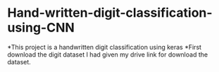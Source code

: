 # Hand-written-digit-classification-using-CNN
*This project is a handwritten digit classification using keras
*First download the digit dataset I had given my drive link for download the dataset.

